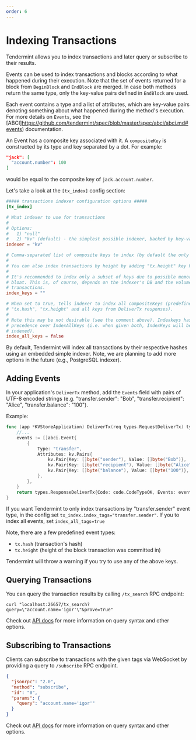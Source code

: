```yaml
---
order: 6
---
```


# Indexing Transactions

Tendermint allows you to index transactions and later query or subscribe
to their results.

Events can be used to index transactions and blocks according to what happened
during their execution. Note that the set of events returned for a block from
`BeginBlock` and `EndBlock` are merged. In case both methods return the same
type, only the key-value pairs defined in `EndBlock` are used.

Each event contains a type and a list of attributes, which are key-value pairs
denoting something about what happened during the method's execution. For more
details on `Events`, see the [ABCI]https://github.com/tendermint/spec/blob/master/spec/abci/abci.md#events) documentation.

An Event has a composite key associated with it. A `compositeKey` is constructed by its type and key separated by a dot.
For example:

```json
"jack": [
  "account.number": 100
]
```

would be equal to the composite key of `jack.account.number`.

Let's take a look at the `[tx_index]` config section:

```toml
##### transactions indexer configuration options #####
[tx_index]

# What indexer to use for transactions
#
# Options:
#   1) "null"
#   2) "kv" (default) - the simplest possible indexer, backed by key-value storage (defaults to levelDB; see DBBackend).
indexer = "kv"

# Comma-separated list of composite keys to index (by default the only key is "tx.hash")
#
# You can also index transactions by height by adding "tx.height" key here.
#
# It's recommended to index only a subset of keys due to possible memory
# bloat. This is, of course, depends on the indexer's DB and the volume of
# transactions.
index_keys = ""

# When set to true, tells indexer to index all compositeKeys (predefined keys:
# "tx.hash", "tx.height" and all keys from DeliverTx responses).
#
# Note this may be not desirable (see the comment above). Indexkeys has a
# precedence over IndexAllKeys (i.e. when given both, IndexKeys will be
# indexed).
index_all_keys = false
```

By default, Tendermint will index all transactions by their respective
hashes using an embedded simple indexer. Note, we are planning to add
more options in the future (e.g., PostgreSQL indexer).

## Adding Events

In your application's `DeliverTx` method, add the `Events` field with pairs of
UTF-8 encoded strings (e.g. "transfer.sender": "Bob", "transfer.recipient": "Alice",
"transfer.balance": "100").

Example:

```go
func (app *KVStoreApplication) DeliverTx(req types.RequestDeliverTx) types.Result {
    //...
    events := []abci.Event{
        {
            Type: "transfer",
            Attributes: kv.Pairs{
                kv.Pair{Key: []byte("sender"), Value: []byte("Bob")},
                kv.Pair{Key: []byte("recipient"), Value: []byte("Alice")},
                kv.Pair{Key: []byte("balance"), Value: []byte("100")},
            },
        },
    }
    return types.ResponseDeliverTx{Code: code.CodeTypeOK, Events: events}
}
```

If you want Tendermint to only index transactions by "transfer.sender" event type,
in the config set `tx_index.index_tags="transfer.sender"`. If you to index all events,
set `index_all_tags=true`

Note, there are a few predefined event types:

- `tx.hash` (transaction's hash)
- `tx.height` (height of the block transaction was committed in)

Tendermint will throw a warning if you try to use any of the above keys.

## Querying Transactions

You can query the transaction results by calling `/tx_search` RPC endpoint:

```shell
curl "localhost:26657/tx_search?query=\"account.name='igor'\"&prove=true"
```

Check out [API docs](https://docs.tendermint.com/main/rpc/#/Info/tx_search) for more information
on query syntax and other options.

## Subscribing to Transactions

Clients can subscribe to transactions with the given tags via WebSocket by providing
a query to `/subscribe` RPC endpoint.

```json
{
  "jsonrpc": "2.0",
  "method": "subscribe",
  "id": "0",
  "params": {
    "query": "account.name='igor'"
  }
}
```

Check out [API docs](https://docs.tendermint.com/main/rpc/#subscribe) for more information
on query syntax and other options.
